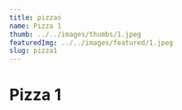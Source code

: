 ```yaml
---
title: pizzas
name: Pizza 1
thumb: ../../images/thumbs/1.jpeg
featuredImg: ../../images/featured/1.jpeg
slug: pizza1
---
```


# Pizza 1